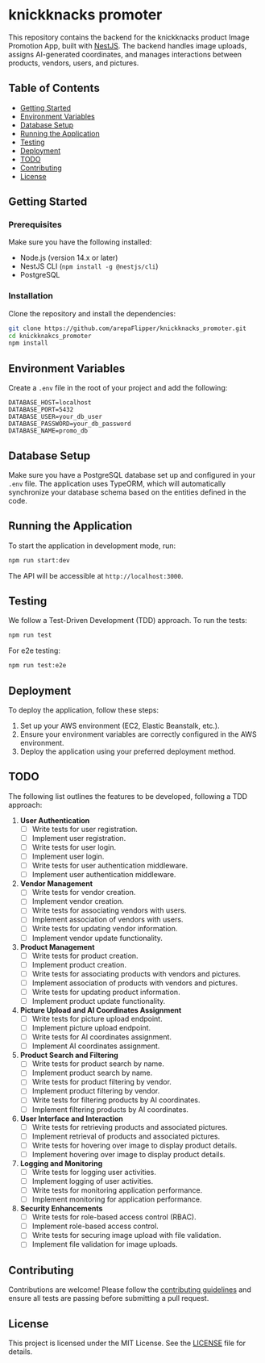 # knickknacks promoter

This repository contains the backend for the knickknacks product Image Promotion App, built with [NestJS](https://nestjs.com/). The backend handles image uploads, assigns AI-generated coordinates, and manages interactions between products, vendors, users, and pictures.

## Table of Contents

- [Getting Started](#getting-started)
- [Environment Variables](#environment-variables)
- [Database Setup](#database-setup)
- [Running the Application](#running-the-application)
- [Testing](#testing)
- [Deployment](#deployment)
- [TODO](#todo)
- [Contributing](#contributing)
- [License](#license)

## Getting Started

### Prerequisites

Make sure you have the following installed:

- Node.js (version 14.x or later)
- NestJS CLI (`npm install -g @nestjs/cli`)
- PostgreSQL

### Installation

Clone the repository and install the dependencies:

```bash
git clone https://github.com/arepaFlipper/knickknacks_promoter.git
cd knickknakcs_promoter
npm install
```

## Environment Variables

Create a `.env` file in the root of your project and add the following:

```plaintext
DATABASE_HOST=localhost
DATABASE_PORT=5432
DATABASE_USER=your_db_user
DATABASE_PASSWORD=your_db_password
DATABASE_NAME=promo_db
```

## Database Setup

Make sure you have a PostgreSQL database set up and configured in your `.env` file. The application uses TypeORM, which will automatically synchronize your database schema based on the entities defined in the code.

## Running the Application

To start the application in development mode, run:

```bash
npm run start:dev
```

The API will be accessible at `http://localhost:3000`.

## Testing

We follow a Test-Driven Development (TDD) approach. To run the tests:

```bash
npm run test
```

For e2e testing:

```bash
npm run test:e2e
```

## Deployment

To deploy the application, follow these steps:

1. Set up your AWS environment (EC2, Elastic Beanstalk, etc.).
2. Ensure your environment variables are correctly configured in the AWS environment.
3. Deploy the application using your preferred deployment method.

## TODO

The following list outlines the features to be developed, following a TDD approach:

1. **User Authentication**
   - [ ] Write tests for user registration.
   - [ ] Implement user registration.
   - [ ] Write tests for user login.
   - [ ] Implement user login.
   - [ ] Write tests for user authentication middleware.
   - [ ] Implement user authentication middleware.

2. **Vendor Management**
   - [ ] Write tests for vendor creation.
   - [ ] Implement vendor creation.
   - [ ] Write tests for associating vendors with users.
   - [ ] Implement association of vendors with users.
   - [ ] Write tests for updating vendor information.
   - [ ] Implement vendor update functionality.

3. **Product Management**
   - [ ] Write tests for product creation.
   - [ ] Implement product creation.
   - [ ] Write tests for associating products with vendors and pictures.
   - [ ] Implement association of products with vendors and pictures.
   - [ ] Write tests for updating product information.
   - [ ] Implement product update functionality.

4. **Picture Upload and AI Coordinates Assignment**
   - [ ] Write tests for picture upload endpoint.
   - [ ] Implement picture upload endpoint.
   - [ ] Write tests for AI coordinates assignment.
   - [ ] Implement AI coordinates assignment.

5. **Product Search and Filtering**
   - [ ] Write tests for product search by name.
   - [ ] Implement product search by name.
   - [ ] Write tests for product filtering by vendor.
   - [ ] Implement product filtering by vendor.
   - [ ] Write tests for filtering products by AI coordinates.
   - [ ] Implement filtering products by AI coordinates.

6. **User Interface and Interaction**
   - [ ] Write tests for retrieving products and associated pictures.
   - [ ] Implement retrieval of products and associated pictures.
   - [ ] Write tests for hovering over image to display product details.
   - [ ] Implement hovering over image to display product details.

7. **Logging and Monitoring**
   - [ ] Write tests for logging user activities.
   - [ ] Implement logging of user activities.
   - [ ] Write tests for monitoring application performance.
   - [ ] Implement monitoring for application performance.

8. **Security Enhancements**
   - [ ] Write tests for role-based access control (RBAC).
   - [ ] Implement role-based access control.
   - [ ] Write tests for securing image upload with file validation.
   - [ ] Implement file validation for image uploads.

## Contributing

Contributions are welcome! Please follow the [contributing guidelines](CONTRIBUTING.md) and ensure all tests are passing before submitting a pull request.

## License

This project is licensed under the MIT License. See the [LICENSE](LICENSE) file for details.
